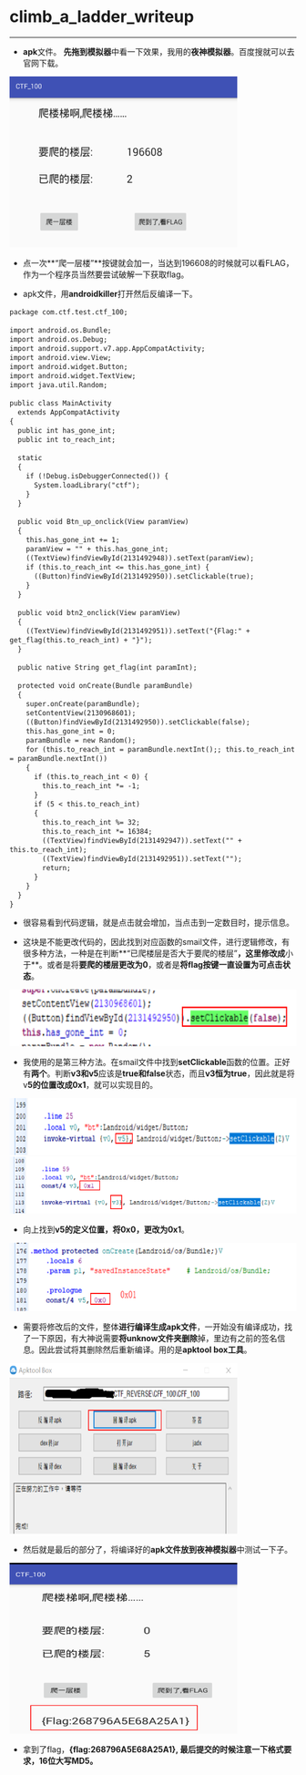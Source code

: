 # climb_a_ladder_writeup

------

- **apk**文件。 **先拖到模拟器**中看一下效果，我用的**夜神模拟器**。百度搜就可以去官网下载。

<img src="https://github.com/sunSUNQ/PCTF_REVERSE/raw/master/climb_a_ladder/image/origin.png" width="400" height="300" alt="图片加载失败"/>

- 点一次**“爬一层楼”**按键就会加一，当达到196608的时候就可以看FLAG，作为一个程序员当然要尝试破解一下获取flag。

- apk文件，用**androidkiller**打开然后反编译一下。

```
package com.ctf.test.ctf_100;

import android.os.Bundle;
import android.os.Debug;
import android.support.v7.app.AppCompatActivity;
import android.view.View;
import android.widget.Button;
import android.widget.TextView;
import java.util.Random;

public class MainActivity
  extends AppCompatActivity
{
  public int has_gone_int;
  public int to_reach_int;
  
  static
  {
    if (!Debug.isDebuggerConnected()) {
      System.loadLibrary("ctf");
    }
  }
  
  public void Btn_up_onclick(View paramView)
  {
    this.has_gone_int += 1;
    paramView = "" + this.has_gone_int;
    ((TextView)findViewById(2131492948)).setText(paramView);
    if (this.to_reach_int <= this.has_gone_int) {
      ((Button)findViewById(2131492950)).setClickable(true);
    }
  }
  
  public void btn2_onclick(View paramView)
  {
    ((TextView)findViewById(2131492951)).setText("{Flag:" + get_flag(this.to_reach_int) + "}");
  }
  
  public native String get_flag(int paramInt);
  
  protected void onCreate(Bundle paramBundle)
  {
    super.onCreate(paramBundle);
    setContentView(2130968601);
    ((Button)findViewById(2131492950)).setClickable(false);
    this.has_gone_int = 0;
    paramBundle = new Random();
    for (this.to_reach_int = paramBundle.nextInt();; this.to_reach_int = paramBundle.nextInt())
    {
      if (this.to_reach_int < 0) {
        this.to_reach_int *= -1;
      }
      if (5 < this.to_reach_int)
      {
        this.to_reach_int %= 32;
        this.to_reach_int *= 16384;
        ((TextView)findViewById(2131492947)).setText("" + this.to_reach_int);
        ((TextView)findViewById(2131492951)).setText("");
        return;
      }
    }
  }
}
```

- 很容易看到代码逻辑，就是点击就会增加，当点击到一定数目时，提示信息。

- 这块是不能更改代码的，因此找到对应函数的smail文件，进行逻辑修改，有很多种方法，一种是在判断**“已爬楼层是否大于要爬的楼层”**，这里修改成**小于**。或者是将**要爬的楼层更改为0**，或者是**将flag按键一直设置为可点击状态**。
  
<img src="https://github.com/sunSUNQ/PCTF_REVERSE/raw/master/climb_a_ladder/image/clickable.png" width="1000" height="100" alt="图片加载失败"/>


- 我使用的是第三种方法。在smail文件中找到**setClickable**函数的位置。正好有**两个**。判断**v3和v5**应该是**true和false**状态，而且**v3恒为true**，因此就是将v**5的位置改成0x1**，就可以实现目的。

<img src="https://github.com/sunSUNQ/PCTF_REVERSE/raw/master/climb_a_ladder/image/v5.png" width="1000" height="100" alt="图片加载失败"/><br>
<img src="https://github.com/sunSUNQ/PCTF_REVERSE/raw/master/climb_a_ladder/image/v3.png" width="1000" height="100" alt="图片加载失败"/>
<br>
- 向上找到**v5的定义位置，将0x0，更改为0x1**。

<img src="https://github.com/sunSUNQ/PCTF_REVERSE/raw/master/climb_a_ladder/image/change.png" width="800" height="120" alt="图片加载失败"/><br>

- 需要将修改后的文件，整体**进行编译生成apk文件**，一开始没有编译成功，找了一下原因，有大神说需要**将unknow文件夹删除**掉，里边有之前的签名信息。因此尝试将其删除然后重新编译。用的是**apktool box工具**。

<img src="https://github.com/sunSUNQ/PCTF_REVERSE/raw/master/climb_a_ladder/image/apktool_box.png" width="400" height="300" alt="图片加载失败"/><br>

- 然后就是最后的部分了，将编译好的**apk文件放到夜神模拟器**中测试一下子。
<img src="https://github.com/sunSUNQ/PCTF_REVERSE/raw/master/climb_a_ladder/image/flag.png" width="400" height="300" alt="图片加载失败"/>
<br>

- 拿到了flag，**{flag:268796A5E68A25A1}, 最后提交的时候注意一下格式要求，16位大写MD5。**

